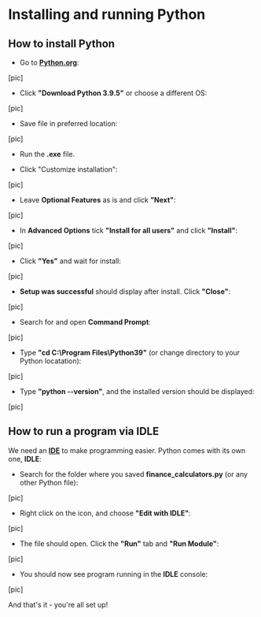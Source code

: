 # Installing and running Python

## How to install Python 

* Go to [**Python.org**](Python.org/downloads):

[pic]

* Click **"Download Python 3.9.5"** or choose a different OS:

[pic]
* Save file in preferred location:

[pic]

* Run the **.exe** file. 

* Click "Customize installation":

[pic]

* Leave **Optional Features** as is and click **"Next"**:

[pic]

* In **Advanced Options** tick **"Install for all users"** and click **"Install"**:

[pic]

* Click **"Yes"** and wait for install:

[pic]

* **Setup was successful** should display after install. Click **"Close"**:

[pic]

* Search for and open **Command Prompt**:

[pic]

* Type **"cd C:\Program Files\Python39"** (or change directory to your Python locatation):

[pic]

* Type **"python --version"**, and the installed version should be displayed:

[pic]

## How to run a program via IDLE

We need an [**IDE**](https://www.codecademy.com/articles/what-is-an-ide) to make programming easier. Python comes with its own one, **IDLE**:

* Search for the folder where you saved **finance_calculators.py** (or any other Python file):

[pic]

* Right click on the icon, and choose **"Edit with IDLE"**:

[pic]

* The file should open. Click the **"Run"** tab and **"Run Module"**:

[pic]

* You should now see program running in the **IDLE** console:

[pic]

And that's it - you're all set up! 
